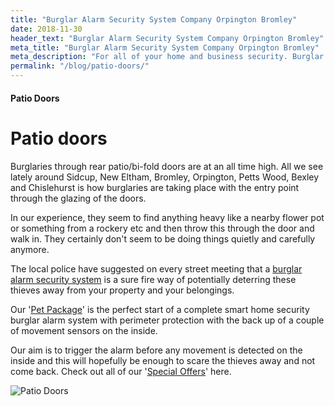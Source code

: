 ```yaml
---
title: "Burglar Alarm Security System Company Orpington Bromley"
date: 2018-11-30
header_text: "Burglar Alarm Security System Company Orpington Bromley"
meta_title: "Burglar Alarm Security System Company Orpington Bromley"
meta_description: "For all of your home and business security. Burglar Alarm Servicing, Burglar Alarm Installation, Alarm Battery and CCTV. Call 020 8302 4065 or email us."
permalink: "/blog/patio-doors/"
---
```


#### Patio Doors

# Patio doors

Burglaries through rear patio/bi-fold doors are at an all time high. All we see lately around Sidcup, New Eltham, Bromley, Orpington, Petts Wood, Bexley and Chislehurst is how burglaries are taking place with the entry point through the glazing of the doors.

In our experience, they seem to find anything heavy like a nearby flower pot or something from a rockery etc and then throw this through the door and walk in. They certainly don\'t seem to be doing things quietly and carefully anymore.

The local police have suggested on every street meeting that a [burglar alarm security system](/categories/burglar-alarms/) is a sure fire way of potentially deterring these thieves away from your property and your belongings.

Our \'[Pet Package](/products/pet-package-849/)\' is the perfect start of a complete smart home security burglar alarm system with perimeter protection with the back up of a couple of movement sensors on the inside.

Our aim is to trigger the alarm before any movement is detected on the inside and this will hopefully be enough to scare the thieves away and not come back. Check out all of our \'[Special Offers](/categories/special-offers/)\' here.

![Patio Doors](https://res.cloudinary.com/kbs/image/upload/f4lkhisu0jjdsu5wyflc.jpg)